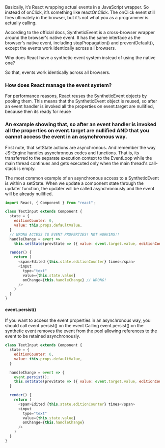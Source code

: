 Basically, it’s React wrapping actual events in a JavaScript wrapper. So instead of onClick, it’s something like reactOnClick. The onClick event still fires ultimately in the browser, but it’s not what you as a programmer is actually calling.

According to the official docs, SyntheticEvent is a cross-browser wrapper around the browser's native event. It has the same interface as the browser's native event, including stopPropagation() and preventDefault(), except the events work identically across all browsers.

Why does React have a synthetic event system instead of using the native one?

So that, events work identically across all browsers.

### How does React manage the event system?

For performance reasons, React reuses the SyntheticEvent objects by pooling them. This means that the SyntheticEvent object is reused, so after an event handler is invoked all the properties on event.target are nullified, because then its ready for reuse

### An example showing that, so after an event handler is invoked all the properties on event.target are nullified AND that you cannot access the event in an asynchronous way.

First note, that setState actions are asynchronous. And remember the way JS-Engine handles asynchronous codes and functions. That is, its transferred to the separate execution context to the EventLoop while the main thread continues and gets executed only when the main thread's call-stack is empty.

The most common example of an asynchronous access to a SyntheticEvent is within a setState. When we update a component state through the updater function, the updater will be called asynchronously and the event will be already nullified.

```js
import React, { Component } from "react";

class TextInput extends Component {
  state = {
    editionCounter: 0,
    value: this.props.defaultValue,
  }
  // WRONG ACCESS TO EVENT PROPERTIES! NOT WORKING!!
  handleChange = event =>
    this.setState(prevState => ({ value: event.target.value, editionCounter: prevState.editionCounter + 1 }));

  render() {
    return (
      <span>Edited {this.state.editionCounter} times</span>
      <input
        type="text"
        value={this.state.value}
        onChange={this.handleChange} // WRONG!
      />
    )
  }
}

```

#### event.persist()

If you want to access the event properties in an asynchronous way, you should call event.persist() on the event
Calling event.persist() on the synthetic event removes the event from the pool allowing references to the event to be retained asynchronously.

```js
class TextInput extends Component {
  state = {
    editionCounter: 0,
    value: this.props.defaultValue,
  }

  handleChange = event => {
    event.persist();
    this.setState(prevState => ({ value: event.target.value, editionCounter: prevState.editionCounter + 1 }));
  }

  render() {
    return (
      <span>Edited {this.state.editionCounter} times</span>
      <input
        type="text"
        value={this.state.value}
        onChange={this.handleChange}
      />
    )
  }
}

```
